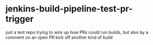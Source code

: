 # jenkins-build-pipeline-test-pr-trigger
just a test repo trying to wire up how PRs could run builds, but also by a comment on an open PR kick off another kind of build
